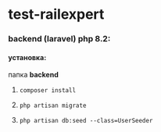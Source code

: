 # test-railexpert

### backend (laravel) php 8.2:
#### установка:
папка **backend**

1. `composer install`

2. `php artisan migrate`

3. `php artisan db:seed --class=UserSeeder`